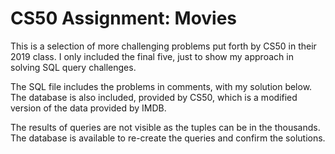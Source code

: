 # CS50 Assignment: Movies

This is a selection of more challenging problems put forth by CS50 in their 2019 class. I only included the final five, just to show my approach in solving SQL query challenges.

The SQL file includes the problems in comments, with my solution below. The database is also included, provided by CS50, which is a modified version of the data provided by IMDB.

The results of queries are not visible as the tuples can be in the thousands. The database is available to re-create the queries and confirm the solutions.
